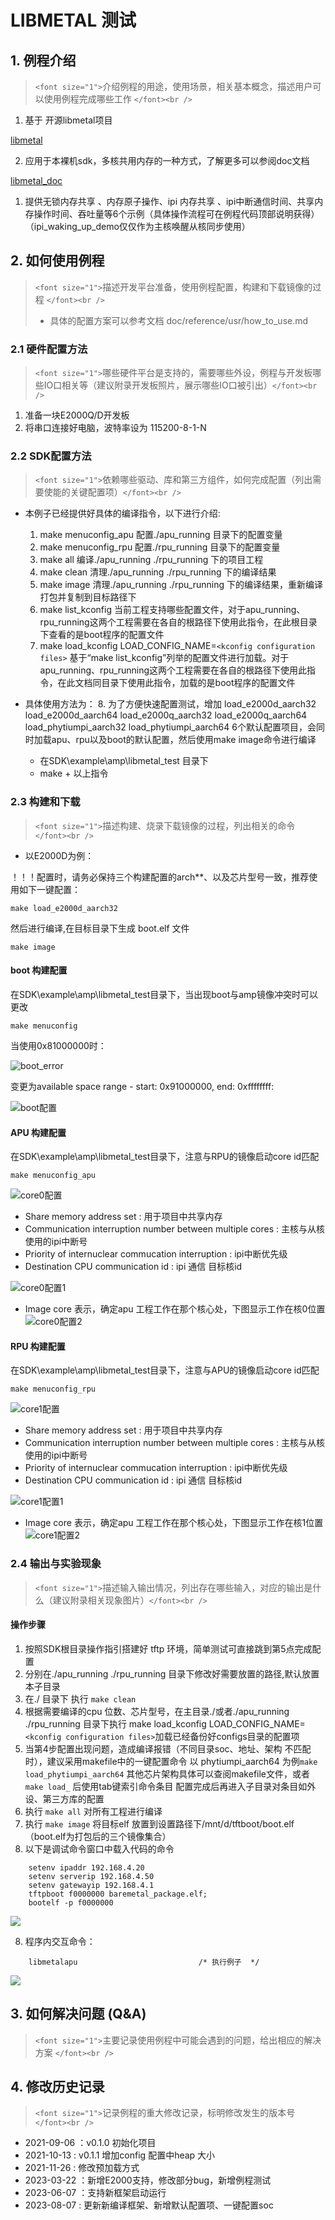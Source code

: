 # LIBMETAL 测试

## 1. 例程介绍

> `<font size="1">`介绍例程的用途，使用场景，相关基本概念，描述用户可以使用例程完成哪些工作 `</font><br />`

1. 基于 开源libmetal项目

[libmetal](https://github.com/OpenAMP/libmetal)

2. 应用于本裸机sdk，多核共用内存的一种方式，了解更多可以参阅doc文档

[libmetal_doc](../../../../doc/reference/cpu/libmetal.md)

1. 提供无锁内存共享 、内存原子操作、ipi 内存共享 、ipi中断通信时间、共享内存操作时间、吞吐量等6个示例（具体操作流程可在例程代码顶部说明获得）（ipi_waking_up_demo仅仅作为主核唤醒从核同步使用）

## 2. 如何使用例程

> `<font size="1">`描述开发平台准备，使用例程配置，构建和下载镜像的过程 `</font><br />`
>
> - 具体的配置方案可以参考文档 doc/reference/usr/how_to_use.md

### 2.1 硬件配置方法

> `<font size="1">`哪些硬件平台是支持的，需要哪些外设，例程与开发板哪些IO口相关等（建议附录开发板照片，展示哪些IO口被引出）`</font><br />`

1. 准备一块E2000Q/D开发板
2. 将串口连接好电脑，波特率设为 115200-8-1-N

### 2.2 SDK配置方法

> `<font size="1">`依赖哪些驱动、库和第三方组件，如何完成配置（列出需要使能的关键配置项）`</font><br />`

- 本例子已经提供好具体的编译指令，以下进行介绍:

  1. make menuconfig_apu      配置./apu_running 目录下的配置变量
  2. make menuconfig_rpu      配置./rpu_running 目录下的配置变量
  3. make all                 编译./apu_running ./rpu_running 下的项目工程
  4. make clean               清理./apu_running ./rpu_running 下的编译结果
  5. make image               清理./apu_running ./rpu_running 下的编译结果，重新编译打包并复制到目标路径下
  6. make list_kconfig	当前工程支持哪些配置文件，对于apu_running、rpu_running这两个工程需要在各自的根路径下使用此指令，在此根目录下查看的是boot程序的配置文件
  7. make load_kconfig LOAD_CONFIG_NAME=`<kconfig configuration files>` 基于“make list_kconfig”列举的配置文件进行加载。对于apu_running、rpu_running这两个工程需要在各自的根路径下使用此指令，在此文档同目录下使用此指令，加载的是boot程序的配置文件
- 具体使用方法为：
  8. 为了方便快速配置测试，增加 load_e2000d_aarch32 load_e2000d_aarch64 load_e2000q_aarch32 load_e2000q_aarch64 load_phytiumpi_aarch32 load_phytiumpi_aarch64 6个默认配置项目，会同时加载apu、rpu以及boot的默认配置，然后使用make image命令进行编译
  - 在SDK\example\amp\libmetal_test 目录下
  - make + 以上指令

### 2.3 构建和下载

> `<font size="1">`描述构建、烧录下载镜像的过程，列出相关的命令 `</font><br />`

- 以E2000D为例：

！！！配置时，请务必保持三个构建配置的arch**、以及芯片型号一致，推荐使用如下一键配置：

```
make load_e2000d_aarch32
```

然后进行编译,在目标目录下生成 boot.elf 文件

```
make image
```

#### boot 构建配置

在SDK\example\amp\libmetal_test目录下，当出现boot与amp镜像冲突时可以更改

```
make menuconfig
```

当使用0x81000000时：

![boot_error](./fig/boot_error.png)

变更为available space range - start: 0x91000000, end: 0xffffffff:

![boot配置](./fig/boot配置.png)

#### APU 构建配置

在SDK\example\amp\libmetal_test目录下，注意与RPU的镜像启动core id匹配

```
make menuconfig_apu
```

![core0配置](./fig/core0配置.png)

- Share memory address set : 用于项目中共享内存
- Communication interruption number between multiple cores : 主核与从核使用的ipi中断号
- Priority of internuclear commucation interruption : ipi中断优先级
- Destination CPU communication id : ipi 通信 目标核id

![core0配置1](./fig/core0配置1.png)

- Image core 表示，确定apu 工程工作在那个核心处，下图显示工作在核0位置
  ![core0配置2](./fig/core0配置2.png)

#### RPU 构建配置

在SDK\example\amp\libmetal_test目录下，注意与APU的镜像启动core id匹配

```
make menuconfig_rpu
```

![core1配置](./fig/core1配置.png)

- Share memory address set : 用于项目中共享内存
- Communication interruption number between multiple cores : 主核与从核使用的ipi中断号
- Priority of internuclear commucation interruption : ipi中断优先级
- Destination CPU communication id : ipi 通信 目标核id

![core1配置1](./fig/core1配置1.png)

- Image core 表示，确定apu 工程工作在那个核心处，下图显示工作在核1位置
  ![core1配置2](./fig/core1配置2.png)

### 2.4 输出与实验现象

> `<font size="1">`描述输入输出情况，列出存在哪些输入，对应的输出是什么（建议附录相关现象图片）`</font><br />`

#### 操作步骤

1. 按照SDK根目录操作指引搭建好 tftp 环境，简单测试可直接跳到第5点完成配置
2. 分别在./apu_running ./rpu_running 目录下修改好需要放置的路径,默认放置本子目录
3. 在./ 目录下 执行 `make clean`
4. 根据需要编译的cpu 位数、芯片型号，在主目录./或者./apu_running ./rpu_running 目录下执行
   make load_kconfig LOAD_CONFIG_NAME=`<kconfig configuration files>`加载已经备份好configs目录的配置项
5. 当第4步配置出现问题，造成编译报错（不同目录soc、地址、架构 不匹配时），建议采用makefile中的一键配置命令 以 phytiumpi_aarch64 为例` make load_phytiumpi_aarch64 `
   其他芯片架构具体可以查阅makefile文件，或者 `make load_` 后使用tab键索引命令条目
   配置完成后再进入子目录对条目如外设、第三方库的配置
6. 执行 `make all` 对所有工程进行编译
7. 执行 `make image` 将目标elf 放置到设置路径下/mnt/d/tftboot/boot.elf（boot.elf为打包后的三个镜像集合）
8. 以下是调试命令窗口中载入代码的命令

```
    setenv ipaddr 192.168.4.20              
    setenv serverip 192.168.4.50            
    setenv gatewayip 192.168.4.1            
    tftpboot f0000000 baremetal_package.elf; 
    bootelf -p f0000000                     
```

![](./fig/代码载入.png)

8. 程序内交互命令：

```
    libmetalapu                           /* 执行例子  */
```

![](./fig/运行图.png)

## 3. 如何解决问题 (Q&A)

> `<font size="1">`主要记录使用例程中可能会遇到的问题，给出相应的解决方案 `</font><br />`

## 4. 修改历史记录

> `<font size="1">`记录例程的重大修改记录，标明修改发生的版本号 `</font><br />`

- 2021-09-06 ：v0.1.0 初始化项目
- 2021-10-13 : v0.1.1 增加config 配置中heap 大小
- 2021-11-26 : 修改预加载方式
- 2023-03-22 ：新增E2000支持，修改部分bug，新增例程测试
- 2023-06-07 ：支持新框架启动运行
- 2023-08-07 : 更新新编译框架、新增默认配置项、一键配置soc